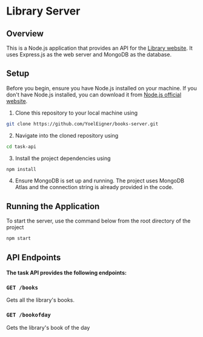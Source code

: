 # Library Server

## Overview
This is a Node.js application that provides an API for the [Library website](https://github.com/YoelEigner/books). It uses Express.js as the web server and MongoDB as the database.

## Setup
Before you begin, ensure you have Node.js installed on your machine. If you don't have Node.js installed, you can download it from [Node.js official website](https://nodejs.org/).

1. Clone this repository to your local machine using 
```bash
git clone https://github.com/YoelEigner/books-server.git
```
2. Navigate into the cloned repository using 
```bash
cd task-api
```
3. Install the project dependencies using
```bash
npm install
```
4. Ensure MongoDB is set up and running. The project uses MongoDB Atlas and the connection string is already provided in the code.

## Running the Application
To start the server, use the command below from the root directory of the project
```bash
npm start
```

## API Endpoints

#### The task API provides the following endpoints:
### `GET /books`
Gets all the library's books.

### `GET /bookofday`
Gets the library's book of the day